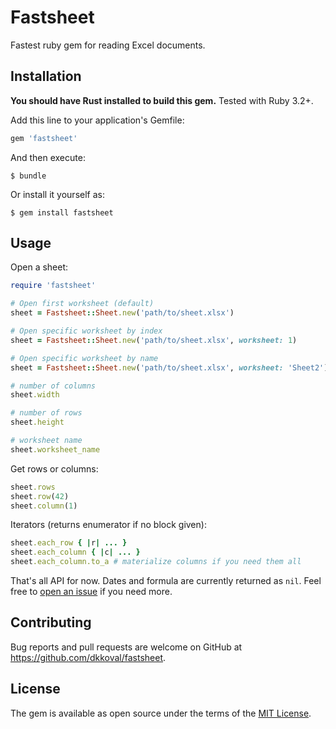# Fastsheet

Fastest ruby gem for reading Excel documents.

## Installation

**You should have Rust installed to build this gem.** Tested with Ruby 3.2+.

Add this line to your application's Gemfile:

```ruby
gem 'fastsheet'
```

And then execute:

    $ bundle

Or install it yourself as:

    $ gem install fastsheet

## Usage

Open a sheet:

```ruby
require 'fastsheet'

# Open first worksheet (default)
sheet = Fastsheet::Sheet.new('path/to/sheet.xlsx')

# Open specific worksheet by index
sheet = Fastsheet::Sheet.new('path/to/sheet.xlsx', worksheet: 1)

# Open specific worksheet by name
sheet = Fastsheet::Sheet.new('path/to/sheet.xlsx', worksheet: 'Sheet2')

# number of columns
sheet.width

# number of rows
sheet.height

# worksheet name
sheet.worksheet_name
```

Get rows or columns:

```ruby
sheet.rows
sheet.row(42)
sheet.column(1)
```

Iterators (returns enumerator if no block given):

```ruby
sheet.each_row { |r| ... }
sheet.each_column { |c| ... }
sheet.each_column.to_a # materialize columns if you need them all
```

That's all API for now. Dates and formula are currently returned as `nil`.
Feel free to [open an issue](http://github.com/dkkoval/fastsheet/issues) if you need more.

## Contributing

Bug reports and pull requests are welcome on GitHub at https://github.com/dkkoval/fastsheet.

## License

The gem is available as open source under the terms of the [MIT License](http://opensource.org/licenses/MIT).
